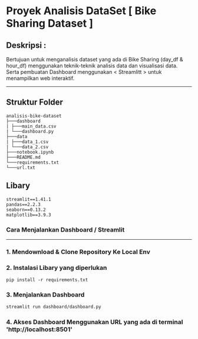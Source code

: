 # Proyek Analisis DataSet [ Bike Sharing Dataset ]

## Deskripsi : 
Bertujuan untuk menganalisis dataset yang ada di Bike Sharing (day_df & hour_df) menggunakan teknik-teknik analisis data dan visualisasi data. Serta pembuatan Dashboard menggunakan < Streamlitt > untuk menampilkan web interaktif. 

---

## Struktur Folder
```
analisis-bike-dataset
├───dashboard
| ├───main_data.csv
| └───dashboard.py
├───data
| ├───data_1.csv
| └───data_2.csv
├───notebook.ipynb
├───README.md
└───requirements.txt
└───url.txt
```

## Libary
```
streamlit==1.41.1
pandas==2.2.3
seaborn==0.13.2
matplotlib==3.9.3
```

### Cara Menjalankan Dashboard / Streamlit
---

### 1. Mendownload & Clone Repository Ke Local Env
### 2. Instalasi Libary yang diperlukan 
```
pip install -r requirements.txt
```
### 3. Menjalankan Dashboard
```bash
streamlit run dashboard/dashboard.py
```
### 4. Akses Dashboard Menggunakan URL yang ada di terminal 'http://localhost:8501'
